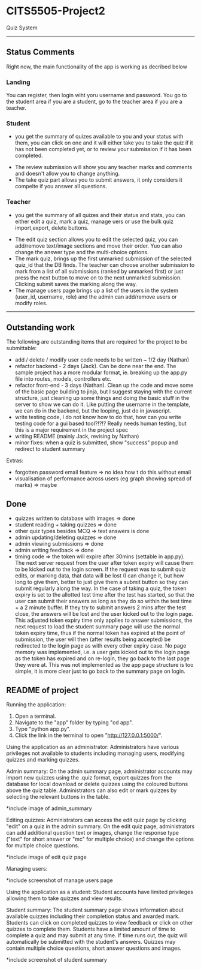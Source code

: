 # CITS5505-Project2
 Quiz System

---
## Status Comments  
Right now, the main functionality of the app is working as decribed below

### Landing  
You can register, then login wiht yoru username and password.  You go to the student area if you are a student, go to the teacher area if you are a teacher.

### Student  

* you get the summary of quizes available to you and your status with them, you can click on one and it will either take you to take the quiz if it has not been completed yet, or to review your submission if it has been completed.
 + The review submission will show you any teacher marks and comments and doesn't allow you to change anything.
 + The take quiz part allows you to submit answers, it only considers it compelte if you answer all questions.

### Teacher  

* you get the summary of all quizes and their status and stats, you can either edit a quiz, mark a quiz, manage uers or use the bulk quiz import,export, delete buttons.
 + The edit quiz section allows you to edit the selected quiz, you can add/remove text/image sections and move their order.  Yuo can also change the answer type and the multi-choice options.
 + The mark quiz, brings up the first unmarked submission of the selected quiz_id that the DB finds.  The teacher can choose another submission to mark from a list of all submissions (ranked by unmarked first) or just press the next button to move on to the next unmarked submission.  Clicking submit saves the marking along the way.
 + The manage users page brings up a list of the users in the system (user_id, username, role) and the admin can add/remove users or modify roles.
 
 ---
 
 ## Outstanding work  
 The following are outstanding items that are required for the project to be submittable:  
 
 * add / delete / modify user code needs to be written ~ 1/2 day (Nathan)
 * refactor backend - 2 days  (Jack).  Can be done near the end.  The sample project has a more modular format, ie. breaking up the app.py file into routes, models, controllers etc.
 * refactor front-end - 3 days  (Nathan).  Clean up the code and move some of the basic page building to jinja, but I suggest staying with the current structure, just cleaning up some things and doing the basic stuff in the server to show we can do it.  Like putting the username in the template, we can do in the backend, but the looping, just do in javascript.
 * write testing code, I do not know how to do that, how can you write testing code for a gui based tool?!?!?  Really needs human testing, but this is a major requirement in the project spec
 * writing README (mainly Jack, revising by Nathan)
 * minor fixes: when a quiz is submitted, show "success" popup and redirect to student summary
 

Extras:
* forgotten password email feature => no idea how t do this without email
* visualisation of performance across users (eg graph showing spread of marks) => maybe

Done
-------------
* quizzes written to database with images => done
* student reading + taking quizzes => done
* other quiz types besides MCQ => text answers is done
* admin updating/deleting quizzes => done
* admin viewing submissions => done
* admin writing feedback => done
* timing code => the token will expire after 30mins (settable in app.py).  The next server request from the user after token expiry will cause them to be kicked out to the login screen.  If the request was to submit quiz edits, or marking data, that data will be lost (I can change it, but how long to give them, better to just give them a submit button so they can submit regularly along the way.  In the case of taking a quiz, the token expiry is set to the allotted test time after the test has started, so that the user can submit their answers as long as they do so within the test time + a 2 minute buffer.  If they try to submit answers 2 mins after the test close, the answers will be lost and the user kicked out to the login page.  This adjusted token expiry time only applies to answer submissions, the next request to load the student summary page will use the normal token expiry time, thus if the normal token has expired at the point of submission, the user will then (after results being accepted) be redirected to the login page as with every other expiry case.  No page memory was implemented, i.e. a user gets kicked out to the login page as the token has expired and on re-login, they go back to the last page they were at.  This was not implemented as the app page structure is too simple, it is more clear just to go back to the summary page on login.


README of project
---
Running the application:
1. Open a terminal.
2. Navigate to the "app" folder by typing "cd app".
3. Type "python app.py".
4. Click the link in the terminal to open "http://127.0.0.1:5000/".

Using the application as an administrator:
Administrators have various privileges not available to students including managing users, modifying quizzes and marking quizzes.

Admin summary:
On the admin summary page, administrator accounts may import new quizzes using the .quiz format, export quizzes from the database for local download or delete quizzes using the coloured buttons above the quiz table. Administrators can also edit or mark quizzes by selecting the relevant buttons in the table. 

*include image of admin_summary

Editing quizzes:
Administrators can access the edit quiz page by clicking "edit" on a quiz in the admin summary. On the edit quiz page, administrators can add additional question text or images, change the response type ("text" for short answer or "mc" for multiple choice) and change the options for multiple choice questions.

*include image of edit quiz page

Managing users:

*include screenshot of manage users page


Using the application as a student:
Student accounts have limited privileges allowing them to take quizzes and view results.

Student summary:
The student summary page shows information about available quizzes including their completion status and awarded mark. Students can click on completed quizzes to view feedback or click on other quizzes to complete them. Students have a limited amount of time to complete a quiz and may submit at any time. If time runs out, the quiz will automatically be submitted with the student's answers. Quizzes may contain multiple choice questions, short answer questions and images.

*include screenshot of student summary
